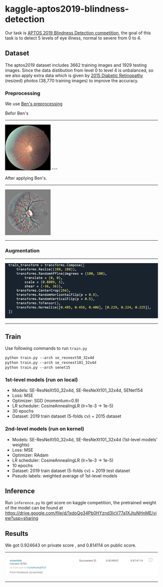 # kaggle-aptos2019-blindness-detection
Our task is [APTOS 2019 Blindness Detection competition](https://www.kaggle.com/c/aptos2019-blindness-detection/overview), the goal of this task is to detect 5 levels of eye illness, normal to severe from 0 to 4. 

## Dataset
The aptos2019 dataset includes 3662 training images and 1929 testing images. Since the data distibution from level 0 to level 4 is unbalanced, so we also apply extra data which is given by [2015 Diabetic Retinopathy](https://www.kaggle.com/prasertsak/dr2015-resized) (resized) photos (38,770 training images) to improve the accuracy.
### Preprocessing
We use [Ben's preprocessing](https://github.com/btgraham/SparseConvNet/tree/kaggle_Diabetic_Retinopathy_competition)

Befor Ben's

---

<img width="150" height="150" src="10_left_1.jpeg">
---


After applying Ben's.


---

<img width="150" height="150" src="10_left.jpeg">

---


### Augmentation
  ---

  <p align="center">
  <img src="augmentation.jpg">
  </p>

  ---
##  Train
Use following commands to run ```train.py ```


  ```
python train.py --arch se_resnext50_32x4d
python train.py --arch se_resnext101_32x4d 
python train.py --arch senet15
  ```


### 1st-level models (run on local)
- Models: SE-ResNeXt50_32x4d, SE-ResNeXt101_32x4d, SENet154
- Loss: MSE
- Optimizer: SGD (momentum=0.9)
- LR scheduler: CosineAnnealingLR (lr=1e-3 -> 1e-5)
- 30 epochs
- Dataset: 2019 train dataset (5-folds cv) + 2015 dataset
### 2nd-level models (run on kernel)
- Models: SE-ResNeXt50_32x4d, SE-ResNeXt101_32x4d (1st-level models' weights)
- Loss: MSE
- Optimizer: RAdam
- LR scheduler: CosineAnnealingLR (lr=1e-3 -> 1e-5)
- 10 epochs
- Dataset: 2019 train dataset (5-folds cv) + 2019 test dataset
- Pseudo labels: weighted average of 1st-level models
## Inference
Run ```inference.py``` to get score on kaggle competition, the pretrained weight of the model can be found at https://drive.google.com/file/d/1xdoQg34Pb0HYznd3IcV77a1XJtuNHnME/view?usp=sharing

## Results
We got 0.924643 on private score , and 0.814114 on public score.

  ---

  <p align="center">
  <img src="result.jpg">
  </p>

  ---

